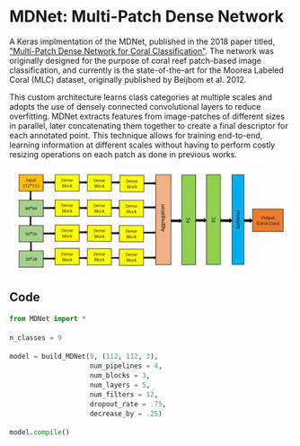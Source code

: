 # MDNet: Multi-Patch Dense Network
A Keras implmentation of the MDNet, published in the 2018 paper titled, ["Multi-Patch Dense Network for Coral Classification"](https://afrl.cse.sc.edu/afrl/publications/public_html/papers/ModasshirOceans2018.pdf). The network was originally designed for the purpose of coral reef patch-based image classification, and currently is the state-of-the-art for the Moorea Labeled Coral (MLC) dataset, originally published by Beijbom et al. 2012.

This custom architecture learns class categories at multiple scales and adopts the use of densely connected convolutional layers to reduce overfitting. MDNet extracts features from image-patches of different sizes in parallel, later concatenating them together to create a final descriptor for each annotated point. This technique allows for training  end-to-end, learning information at different scales without having to perform costly resizing operations on each patch as done in previous works.

![](Paper_Figures/MDNet_Arch.PNG)

## Code
```python
from MDNet import *

n_classes = 9

model = build_MDNet(9, (112, 112, 3),
                    num_pipelines = 4,
                    num_blocks = 3,
                    num_layers = 5, 
                    num_filters = 12,
                    dropout_rate = .75,
                    decrease_by = .25)
                     
model.compile()

```

